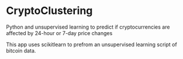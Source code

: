 # CryptoClustering
Python and unsupervised learning to predict if cryptocurrencies are affected by 24-hour or 7-day price changes

This app uses scikitlearn to prefrom an unsupervised learning script of bitcoin data.
